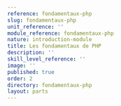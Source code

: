 ```yaml
---
reference: fondamentaux-php
slug: fondamentaux-php
unit_reference: ''
module_reference: fondamentaux-php
nature: introduction-module
title: Les fondamentaux de PHP
description: ''
skill_level_reference: ''
image: ''
published: true
order: 2
directory: fondamentaux-php
layout: parts
---
```

